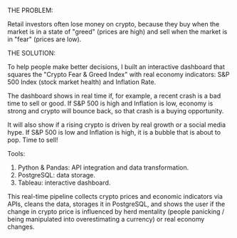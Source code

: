 THE PROBLEM:

Retail investors often lose money on crypto, because they buy when the market is in a state of "greed" (prices are high) and sell when the market is in "fear" (prices are low).


THE SOLUTION:

To help people make better decisions, I built an interactive dashboard that squares the "Crypto Fear & Greed Index" with real economy indicators: S&P 500 Index (stock market health) and Inflation Rate.

The dashboard shows in real time if, for example, a recent crash is a bad time to sell or good. If S&P 500 is high and Inflation is low, economy is strong and crypto will bounce back, so that crash is a buying opportunity.

It will also show if a rising crypto is driven by real growth or a social media hype. If S&P 500 is low and Inflation is high, it is a bubble that is about to pop. Time to sell!

Tools:
1) Python & Pandas: API integration and data transformation.
2) PostgreSQL: data storage.
3) Tableau: interactive dashboard.

This real-time pipeline collects crypto prices and economic indicators via APIs, cleans the data, storages it in PostgreSQL, and shows the user if the change in crypto price is influenced by herd mentality (people panicking / being manipulated into overestimating a currency) or real economy changes.

